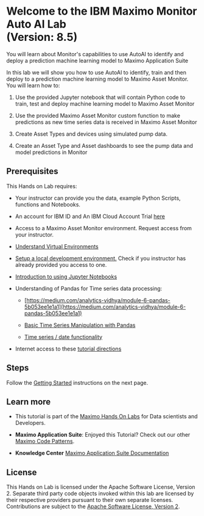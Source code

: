 # Welcome to the IBM Maximo Monitor Auto AI Lab<br>(Version: 8.5)

You will learn about Monitor's capabilities to use AutoAI to identify and deploy a prediction machine learning model to 
Maximo Application Suite

In this lab we will show you how to use AutoAI to identify, train  and then deploy to a prediction machine learning model 
to Maximo Asset Monitor. You will learn how to:

1.  Use the provided Jupyter notebook that will contain Python code to train, test and deploy machine learning model to
    Maximo Asset Monitor
    
2.  Use the provided Maximo Asset Monitor custom function to make predictions as new time series data is received in
    Maximo Asset Monitor
    
3.  Create Asset Types and devices using simulated pump data. 

4.  Create an Asset Type and Asset dashboards to see the pump data and model predictions in Monitor



## Prerequisites

This Hands on Lab requires:

*  Your instructor can provide you the data, example Python Scripts, functions 
and Notebooks.

* An account for IBM ID and An IBM Cloud Account Trial  [here](http://ibm.biz/maximo-dev-ibmcloud)

* Access to a Maximo Asset Monitor environment. Request access from your instructor. 

* [Understand Virtual Environments](https://realpython.com/python-virtual-environments-a-primer/)

* [Setup a local development environment.](setup_local_environment.md)  Check if you instructor has already provided you access to one. 

* [Introduction to using Jupyter Notebooks](https://realpython.com/jupyter-notebook-introduction/#:~:text=The%20Jupyter%20Notebook%20is%20an,the%20people%20at%20Project%20Jupyter.)

* Understanding of Pandas for Time series data processing:

    - [https://medium.com/analytics-vidhya/module-6-pandas-5b053ee1e1a1](https://medium.com/analytics-vidhya/module-6-pandas-5b053ee1e1a1)

    - [Basic Time Series Manipulation with Pandas](https://towardsdatascience.com/basic-time-series-manipulation-with-pandas-4432afee64ea)

    - [Time series / date functionality](https://pandas.pydata.org/pandas-docs/dev/user_guide/timeseries.html)

* Internet access to these [tutorial directions](https://mam-hol.eu-gb.mybluemix.net/monitor_autoai_8.4/)

## Steps

Follow the [Getting Started](get_started.md) instructions on the next page.


## Learn more

* This tutorial is part of the [Maximo Hands On Labs](https://mam-hol.eu-gb.mybluemix.net/) for Data scientists and Developers. 

* **Maximo Application Suite**: Enjoyed this Tutorial? Check out our other [Maximo Code Patterns](https://developer.ibm.com/components/maximo/patterns/).

* **Knowledge Center**  [Maximo Application Suite Documentation](https://www.ibm.com/docs/en/mas82/8.2.0?topic=getting-started)

## License

This Hands on Lab is licensed under the Apache Software License, Version 2.  Separate third party code objects invoked 
within this lab are licensed by their respective providers pursuant to their own separate licenses. Contributions are 
subject to the [Apache Software License, Version 2](https://www.apache.org/licenses/LICENSE-2.0.txt). 